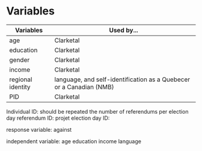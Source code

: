 Variables
=========

Variables 		| Used by...
----------------|--------------
age				| Clarketal
education		| Clarketal
gender			| Clarketal
income			| Clarketal
regional identity | language, and self-identification as a Quebecer or a Canadian (NMB)
PID             | Clarketal

Individual ID: should be repeated the number of referendums per election day
referendum ID: projet
election day ID: 

response variable: against

independent variable:
age
education
income
language

